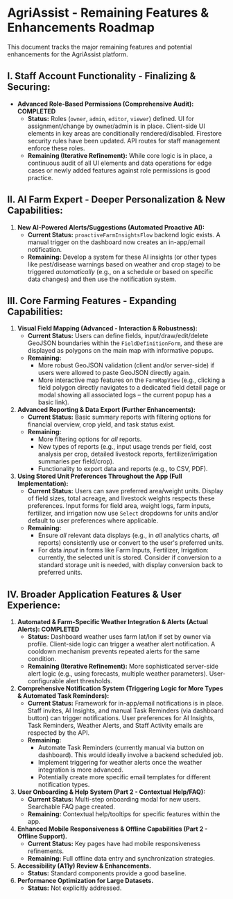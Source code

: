 
# AgriAssist - Remaining Features & Enhancements Roadmap

This document tracks the major remaining features and potential enhancements for the AgriAssist platform.

## I. Staff Account Functionality - Finalizing & Securing:
*   **Advanced Role-Based Permissions (Comprehensive Audit): COMPLETED**
    *   **Status:** Roles (`owner`, `admin`, `editor`, `viewer`) defined. UI for assignment/change by owner/admin is in place. Client-side UI elements in key areas are conditionally rendered/disabled. Firestore security rules have been updated. API routes for staff management enforce these roles.
    *   **Remaining (Iterative Refinement):** While core logic is in place, a continuous audit of all UI elements and data operations for edge cases or newly added features against role permissions is good practice.

## II. AI Farm Expert - Deeper Personalization & New Capabilities:

1.  **New AI-Powered Alerts/Suggestions (Automated Proactive AI):**
    *   **Current Status:** `proactiveFarmInsightsFlow` backend logic exists. A manual trigger on the dashboard now creates an in-app/email notification.
    *   **Remaining:** Develop a system for these AI insights (or other types like pest/disease warnings based on weather and crop stage) to be triggered *automatically* (e.g., on a schedule or based on specific data changes) and then use the notification system.

## III. Core Farming Features - Expanding Capabilities:

1.  **Visual Field Mapping (Advanced - Interaction & Robustness):**
    *   **Current Status:** Users can define fields, input/draw/edit/delete GeoJSON boundaries within the `FieldDefinitionForm`, and these are displayed as polygons on the main map with informative popups.
    *   **Remaining:**
        *   More robust GeoJSON validation (client and/or server-side) if users were allowed to paste GeoJSON directly again.
        *   More interactive map features on the `FarmMapView` (e.g., clicking a field polygon directly navigates to a dedicated field detail page or modal showing all associated logs – the current popup has a basic link).
2.  **Advanced Reporting & Data Export (Further Enhancements):**
    *   **Current Status:** Basic summary reports with filtering options for financial overview, crop yield, and task status exist.
    *   **Remaining:**
        *   More filtering options for *all* reports.
        *   New types of reports (e.g., input usage trends per field, cost analysis per crop, detailed livestock reports, fertilizer/irrigation summaries per field/crop).
        *   Functionality to export data and reports (e.g., to CSV, PDF).
3.  **Using Stored Unit Preferences Throughout the App (Full Implementation):**
    *   **Current Status:** Users can save preferred area/weight units. Display of field sizes, total acreage, and livestock weights respects these preferences. Input forms for field area, weight logs, farm inputs, fertilizer, and irrigation now use `Select` dropdowns for units and/or default to user preferences where applicable.
    *   **Remaining:**
        *   Ensure *all* relevant data displays (e.g., in *all* analytics charts, *all* reports) consistently use or convert to the user's preferred units.
        *   For data *input* in forms like Farm Inputs, Fertilizer, Irrigation: currently, the selected unit is stored. Consider if conversion to a standard storage unit is needed, with display conversion back to preferred units.

## IV. Broader Application Features & User Experience:

1.  **Automated & Farm-Specific Weather Integration & Alerts (Actual Alerts): COMPLETED**
    *   **Status:** Dashboard weather uses farm lat/lon if set by owner via profile. Client-side logic can trigger a weather alert notification. A cooldown mechanism prevents repeated alerts for the same condition.
    *   **Remaining (Iterative Refinement):** More sophisticated server-side alert logic (e.g., using forecasts, multiple weather parameters). User-configurable alert thresholds.
2.  **Comprehensive Notification System (Triggering Logic for More Types & Automated Task Reminders):**
    *   **Current Status:** Framework for in-app/email notifications is in place. Staff invites, AI Insights, and manual Task Reminders (via dashboard button) can trigger notifications. User preferences for AI Insights, Task Reminders, Weather Alerts, and Staff Activity emails are respected by the API.
    *   **Remaining:**
        *   Automate Task Reminders (currently manual via button on dashboard). This would ideally involve a backend scheduled job.
        *   Implement triggering for weather alerts once the weather integration is more advanced.
        *   Potentially create more specific email templates for different notification types.
3.  **User Onboarding & Help System (Part 2 - Contextual Help/FAQ):**
    *   **Current Status:** Multi-step onboarding modal for new users. Searchable FAQ page created.
    *   **Remaining:** Contextual help/tooltips for specific features within the app.
4.  **Enhanced Mobile Responsiveness & Offline Capabilities (Part 2 - Offline Support).**
    *   **Current Status:** Key pages have had mobile responsiveness refinements.
    *   **Remaining:** Full offline data entry and synchronization strategies.
5.  **Accessibility (A11y) Review & Enhancements.**
    *   **Status:** Standard components provide a good baseline.
6.  **Performance Optimization for Large Datasets.**
    *   **Status:** Not explicitly addressed.

